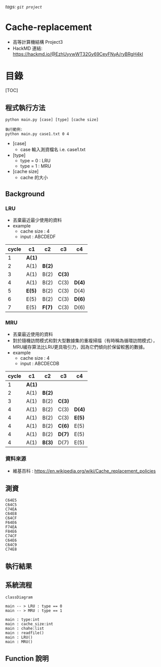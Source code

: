 ###### tags: `git project`

# Cache-replacement
* 高等計算機結構 Project3
* HackMD 連結: https://hackmd.io/@EzhUyvwWT32Gy69CeyFNyA/ryBRgH4kI

# 目錄
[TOC]

## 程式執行方法
```=
python main.py [case] [type] [cache size]

執行範例:
python main.py case1.txt 0 4
```
* [case]
    * case 輸入測資檔名 i.e. case1.txt
* [type]
    * type = 0 : LRU
    * type = 1 : MRU
* [cache size]
    * cache 的大小

## Background
### LRU
* 丟棄最近最少使用的資料
* example
    * cache size : 4
    * input : ABCDEDF


| cycle | c1       | c2       | c3       | c4       |
| ----- | -------- | -------- | -------- | -------- |
| 1     | **A(1)** |          |          |          |
| 2     | A(1)     | **B(2)** |          |          |
| 3     | A(1)     | B(2)     | **C(3)** |          |
| 4     | A(1)     | B(2)     | C(3)     | **D(4)** |
| 5     | **E(5)** | B(2)     | C(3)     | D(4)     |
| 6     | E(5)     | B(2)     | C(3)     | **D(6)** |
| 7     | E(5)     | **F(7)** | C(3)     | D(6)     |

### MRU
* 丟棄最近使用的資料
* 對於隨機訪問模式和對大型數據集的重複掃描（有時稱為循環訪問模式），MRU緩存算法比LRU更具吸引力，因為它們傾向於保留較舊的數據。
* example
    * cache size : 4
    * input : ABCDECDB

| cycle | c1       | c2       | c3       | c4       |
| ----- | -------- | -------- | -------- | -------- |
| 1     | **A(1)** |          |          |          |
| 2     | A(1)     | **B(2)** |          |          |
| 3     | A(1)     | B(2)     | **C(3)** |          |
| 4     | A(1)     | B(2)     | C(3)     | **D(4)** |
| 4     | A(1)     | B(2)     | C(3)     | **E(5)** |
| 4     | A(1)     | B(2)     | **C(6)** | E(5)     |
| 4     | A(1)     | B(2)     | **D(7)** | E(5)     |
| 4     | A(1)     | **B(3)** | D(7)     | E(5)     |

### 資料來源
* 維基百科 : https://en.wikipedia.org/wiki/Cache_replacement_policies


## 測資
```=  
C64E5
C64C5
C74EA
C64E8
C64CF
F64E6
F74EA
F84E6
C74CF
C64E6
C64C9
C74E8
```

## 執行結果

## 系統流程
```mermaid
classDiagram

main -- > LRU : type == 0
main -- > MRU : type == 1

main : type:int
main : cache_size:int
main : chahe:list
main : readfile()
main : LRU()
main : MRU()
```
## Function 說明